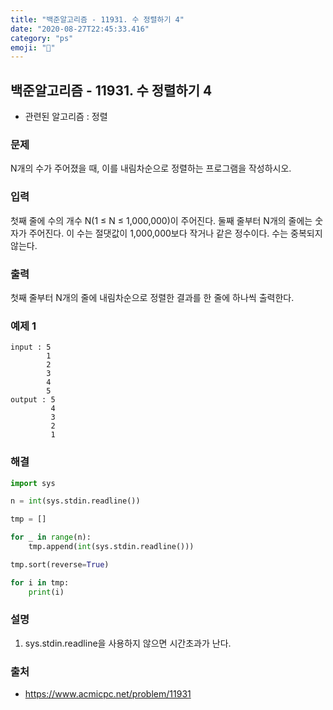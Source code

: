 ```yaml
---
title: "백준알고리즘 - 11931. 수 정렬하기 4"
date: "2020-08-27T22:45:33.416"
category: "ps"
emoji: "🐣"
---
```


## 백준알고리즘 - 11931. 수 정렬하기 4

- 관련된 알고리즘 : 정렬

### 문제

N개의 수가 주어졌을 때, 이를 내림차순으로 정렬하는 프로그램을 작성하시오.

### 입력

첫째 줄에 수의 개수 N(1 ≤ N ≤ 1,000,000)이 주어진다. 둘째 줄부터 N개의 줄에는 숫자가 주어진다. 이 수는 절댓값이 1,000,000보다 작거나 같은 정수이다. 수는 중복되지 않는다.

### 출력

첫째 줄부터 N개의 줄에 내림차순으로 정렬한 결과를 한 줄에 하나씩 출력한다.

### 예제 1

```
input : 5
        1
        2
        3
        4
        5
output : 5
         4
         3
         2
         1
```

### 해결

```python
import sys

n = int(sys.stdin.readline())

tmp = []

for _ in range(n):
    tmp.append(int(sys.stdin.readline()))

tmp.sort(reverse=True)

for i in tmp:
    print(i)

```

### 설명

1. sys.stdin.readline을 사용하지 않으면 시간초과가 난다.

### 출처

- https://www.acmicpc.net/problem/11931


